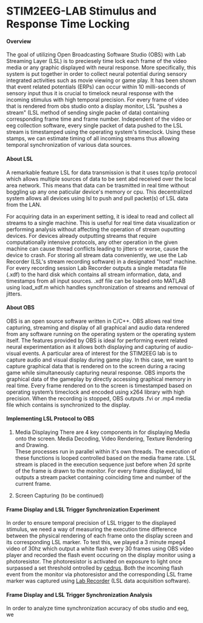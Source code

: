 # STIM2EEG-LAB Stimulus and Response Time Locking 

#### Overview
The goal of utilizing Open Broadcasting Software Studio (OBS) with Lab Streaming Layer (LSL) is to preciesely time lock each frame of the video media or any graphic displayed with neural response. More specifically, this system is put together in order to collect neural potential during sensory integrated activities such as movie viewing or game play. It has been shown that event related potentials (ERPs) can occur within 10 milli-seconds of sensory input thus it is crucial to timelock neural response with the incoming stimulus with high temporal precision. For every frame of video that is rendered from obs studio onto a display monitor, LSL “pushes a stream" (LSL method of sending single packe of data) containing corresponding frame time and frame number. Independent of the video or eeg collection software, every single packet of data pushed to the LSL stream is timestamped using the operating system's timeclock. Using these stamps, we can estimate timing of all incoming streams thus allowing temporal synchronization of various data sources.

#### About LSL
A remarkable feature LSL for data transmission is that it uses tcp/ip protocol which allows multiple sources of data to be sent abd received over the local area network. This means that data can be trasmitted in real time without boggling up any one paticular device's memory or cpu. This decentralized system allows all devices using lsl to push and pull packet(s) of LSL data from the LAN.

For acquiring data in an experiment setting, it is ideal to read and collect all streams to a single machine. This is useful for real time data visualization or performing analysis without affecting the operation of stream ouputting devices. For devices already outputting streams that require computationally intensive protocols, any other operation in the given machine can cause thread conflicts leading to jitters or worse, cause the device to crash. For storing all stream data conveniently, we use the Lab Recorder (LSL's stream recording software) in a designated "host" machine. For every recording session Lab Recorder outputs a single metadata file (.xdf) to the hard disk which contains all stream information, data, and timestamps from all input sources. .xdf file can be loaded onto MATLAB using load_xdf.m which handles synchronization of streams and removal of jitters.   

#### About OBS
OBS is an open source software written in C/C++. OBS allows real time capturing, streaming and display of all graphical and audio data rendered from any software running on the operating system or the operating system itself. The features provided by OBS is ideal for performing event related neural experimentation as it allows both displaying and capturing of audio-visual events. A particular area of interest for the STIM2EEG lab is to capture audio and visual display during game play. In this case, we want to capture graphical data that is rendered on to the screen during a racing game while simultaneously capturing neural response. OBS imports the graphical data of the gameplay by directly accessing graphical memory in real time. Every frame rendered on to the screen is timestamped based on operating system’s timeclock and encoded using x264 library with high precision. When the recording is stopped, OBS outputs .fvi or .mp4 media file which contains is synchronized to the display.

#### Implementing LSL Protocol to OBS
1. Media Displaying
There are 4 key components in for displaying Media onto the screen. Media Decoding, Video Rendering, Texture Rendering and Drawing.  
These processes run in parallel within it's own threads. The execution of these functions is looped controlled based on the media frame rate. LSL stream is placed in the execution sequence just before when 2d sprite of the frame is drawn to the monitor. For every frame displayed, lsl outputs a stream packet containing coinciding time and number of the current frame.

2. Screen Capturing
(to be continued)

#### Frame Display and LSL Trigger Synchronization Experiment
In order to ensure temporal precision of LSL trigger to the displayed stimulus, we need a way of measuring the execution time difference between the physical rendering of each frame onto the display screen and its corresponding LSL marker. To test this, we played a 3 minute mpeg4 video of 30hz which output a white flash every 30 frames using OBS video player and recorded the flash event occuring on the display monitor using a photoresistor. The photoresistor is activated on exposure to light once surpassed a set threshold ontrolled by [cedrus](https://cedrus.com/stimtracker/). Both the incoming flash event from the monitor via photoresistor and the corresponding LSL frame marker was captured using [Lab Recorder](https://github.com/sccn/labstreaminglayer/wiki/LabRecorder.wiki) (LSL data acquisition software). 

#### Frame Display and LSL Trigger Synchronization Analysis

 In order to analyze time synchronization accuracy of obs studio and eeg, we 
